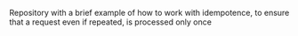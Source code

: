 Repository with a brief example of how to work with idempotence, to ensure that a request even if repeated, is processed only once
